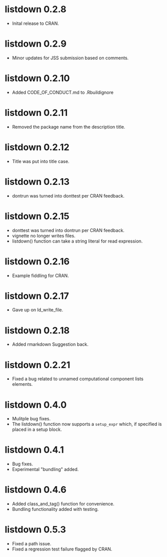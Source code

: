 # listdown 0.2.8

* Inital release to CRAN.

# listdown 0.2.9

* Minor updates for JSS submission based on comments.

# listdown 0.2.10

* Added CODE_OF_CONDUCT.md to .Rbuildignore

# listdown 0.2.11

* Removed the package name from the description title.

# listdown 0.2.12

* Title was put into title case.

# listdown 0.2.13

* dontrun was turned into donttest per CRAN feedback.

# listdown 0.2.15

* donttest was turned into dontrun per CRAN feedback.
* vignette no longer writes files.
* listdown() function can take a string literal for read expression.

# listdown 0.2.16

* Example fiddling for CRAN.

# listdown 0.2.17

* Gave up on ld_write_file. 

# listdown 0.2.18

* Added rmarkdown Suggestion back.

# listdown 0.2.21

* Fixed a bug related to unnamed computational component lists elements.

# listdown 0.4.0

* Mulitple bug fixes.
* The listdown() function now supports a `setup_expr` which, if specified 
is placed in a setup block.

# listdown 0.4.1

* Bug fixes.
* Experimental "bundling" added.

# listdown 0.4.6

* Added class_and_tag() function for convenience.
* Bundling functionality added with testing.

# listdown 0.5.3

* Fixed a path issue.
* Fixed a regression test failure flagged by CRAN.
